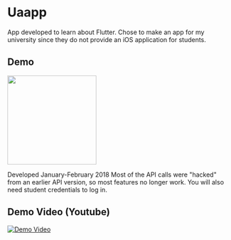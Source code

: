 # Uaapp
App developed to learn about Flutter. Chose to make an app for my university since they do not provide an iOS application for students.

## Demo
<img src="/readme/demo.gif" width="200"/>

Developed January-February 2018
Most of the API calls were "hacked" from an earlier API version, so most features no longer work.
You will also need student credentials to log in.

## Demo Video (Youtube)
[![Demo Video](https://img.youtube.com/vi/pMrCJcqUxyg/maxresdefault.jpg)](https://youtu.be/pMrCJcqUxyg)

